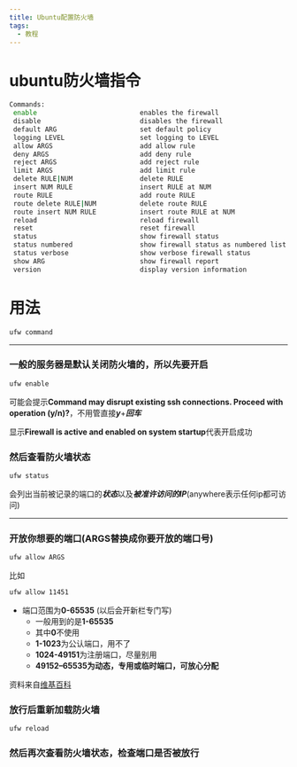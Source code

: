 ```yaml
---
title: Ubuntu配置防火墙
tags:
  - 教程
---
```


# ubuntu防火墙指令

```bash
Commands:
 enable                          enables the firewall
 disable                         disables the firewall
 default ARG                     set default policy
 logging LEVEL                   set logging to LEVEL
 allow ARGS                      add allow rule
 deny ARGS                       add deny rule
 reject ARGS                     add reject rule
 limit ARGS                      add limit rule
 delete RULE|NUM                 delete RULE
 insert NUM RULE                 insert RULE at NUM
 route RULE                      add route RULE
 route delete RULE|NUM           delete route RULE
 route insert NUM RULE           insert route RULE at NUM
 reload                          reload firewall
 reset                           reset firewall
 status                          show firewall status
 status numbered                 show firewall status as numbered list of RULES
 status verbose                  show verbose firewall status
 show ARG                        show firewall report
 version                         display version information
```

# 用法

```bash
ufw command
```

***

### 一般的服务器是默认关闭防火墙的，所以先要开启

```bash
ufw enable
```

可能会提示**Command may disrupt existing ssh connections. Proceed with operation (y/n)?**，不用管直接***y***+***回车***

显示**Firewall is active and enabled on system startup**代表开启成功

### 然后查看防火墙状态

```bash
ufw status
```

会列出当前被记录的端口的***状态***以及***被准许访问的IP***(anywhere表示任何ip都可访问)

***

### 开放你想要的端口(ARGS替换成你要开放的端口号)

```bash
ufw allow ARGS
```

比如

```bash
ufw allow 11451
```

- 端口范围为**0-65535** (以后会开新栏专门写)
    - 一般用到的是**1-65535**
    - 其中**0**不使用
    - **1-1023**为公认端口，用不了
    - **1024-49151**为注册端口，尽量别用
    - **49152–65535为动态，专用或临时端口，可放心分配**

资料来自[维基百科](https://en.wikipedia.org/wiki/List_of_TCP_and_UDP_port_numbers)

### 放行后重新加载防火墙

```bash
ufw reload
```

### 然后再次查看防火墙状态，检查端口是否被放行
